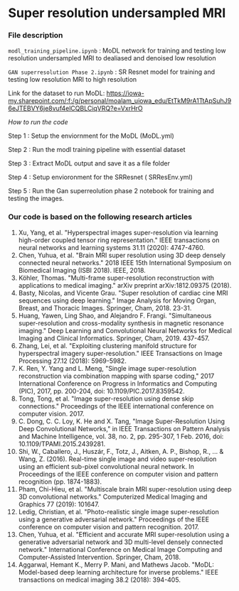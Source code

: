 # Super resolution undersampled MRI


### File description

`modl_training_pipeline.ipynb` : MoDL network for training and testing low resolution undersampled MRI to dealiased and denoised low resolution

`GAN superresolution Phase 2.ipynb` : SR Resnet model for training and testing low resolution MRI to high resolution

Link for the dataset to run MoDL: https://iowa-my.sharepoint.com/:f:/g/personal/moalam_uiowa_edu/EtTkM9rA1TtApSuhJ96eJTEBVY6je8vuf4elCQBLCiqVRQ?e=VxrHrO

*How to run the code*

Step 1 : Setup the enviornment for the MoDL (MoDL.yml)

Step 2 : Run the modl training pipeline with essential dataset

Step 3 : Extract MoDL output and save it as a file folder

Step 4 : Setup envioronment for the SRResnet ( SRResEnv.yml)

Step 5 : Run the Gan superreolution phase 2 notebook for training and testing the images.


### Our code is based on the following research articles

1. Xu, Yang, et al. "Hyperspectral images super-resolution via learning high-order coupled tensor ring representation." IEEE transactions on neural networks and learning systems 31.11 (2020): 4747-4760.
2. Chen, Yuhua, et al. "Brain MRI super resolution using 3D deep densely connected neural networks." 2018 IEEE 15th International Symposium on Biomedical Imaging (ISBI 2018). IEEE, 2018.
3. Köhler, Thomas. "Multi-frame super-resolution reconstruction with applications to medical imaging." arXiv preprint arXiv:1812.09375 (2018).
4. Basty, Nicolas, and Vicente Grau. "Super resolution of cardiac cine MRI sequences using deep learning." Image Analysis for Moving Organ, Breast, and Thoracic Images. Springer, Cham, 2018. 23-31.
5. Huang, Yawen, Ling Shao, and Alejandro F. Frangi. "Simultaneous super-resolution and cross-modality synthesis in magnetic resonance imaging." Deep Learning and Convolutional Neural Networks for Medical Imaging and Clinical Informatics. Springer, Cham, 2019. 437-457.
6. Zhang, Lei, et al. "Exploiting clustering manifold structure for hyperspectral imagery super-resolution." IEEE Transactions on Image Processing 27.12 (2018): 5969-5982.
7. K. Ren, Y. Yang and L. Meng, "Single image super-resolution reconstruction via combination mapping with sparse coding," 2017 International Conference on Progress in Informatics and Computing (PIC), 2017, pp. 200-204, doi: 10.1109/PIC.2017.8359542.
8. Tong, Tong, et al. "Image super-resolution using dense skip connections." Proceedings of the IEEE international conference on computer vision. 2017.
9. C. Dong, C. C. Loy, K. He and X. Tang, "Image Super-Resolution Using Deep Convolutional Networks," in IEEE Transactions on Pattern Analysis and Machine Intelligence, vol. 38, no. 2, pp. 295-307, 1 Feb. 2016, doi: 10.1109/TPAMI.2015.2439281.
10. Shi, W., Caballero, J., Huszár, F., Totz, J., Aitken, A. P., Bishop, R., ... & Wang, Z. (2016). Real-time single image and video super-resolution using an efficient sub-pixel convolutional neural network. In Proceedings of the IEEE conference on computer vision and pattern recognition (pp. 1874-1883).
11. Pham, Chi-Hieu, et al. "Multiscale brain MRI super-resolution using deep 3D convolutional networks." Computerized Medical Imaging and Graphics 77 (2019): 101647.
12. Ledig, Christian, et al. "Photo-realistic single image super-resolution using a generative adversarial network." Proceedings of the IEEE conference on computer vision and pattern recognition. 2017.
13. Chen, Yuhua, et al. "Efficient and accurate MRI super-resolution using a generative adversarial network and 3D multi-level densely connected network." International Conference on Medical Image Computing and Computer-Assisted Intervention. Springer, Cham, 2018.
14. Aggarwal, Hemant K., Merry P. Mani, and Mathews Jacob. "MoDL: Model-based deep learning architecture for inverse problems." IEEE transactions on medical imaging 38.2 (2018): 394-405.
